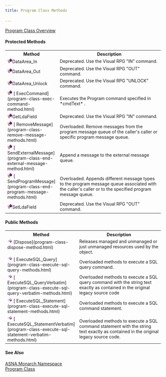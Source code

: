```yaml
---
title: Program Class Methods

---
```


[Program Class Overview](program-class.html) 
<!-- start public properties table -->	

#### Protected Methods
<table class="mytable" cellspacing="0" cellpadding="4" width="90%">
          <colgroup>
            <col width="30%" />
            <col width="70%" />
          </colgroup>
          <tr>
            <th>Method</th>
            <th>Description</th>
          </tr>
<!-- end copy BUT put in extra div and end of table -->
          <tr>
            <td><img style="WIDTH: 16px; HEIGHT: 16px" alt="protected method" src="images/promethod.bmp" width="15" border="0" x-maintain-ratio="TRUE" />DataArea_In</td>
            <td>Deprecated. Use the Visual
            RPG "IN" command.</td>
          </tr>
          <tr>
            <td><img style="WIDTH: 16px; HEIGHT: 16px" alt="public property" src="images/promethod.bmp" width="15" border="0" x-maintain-ratio="TRUE" />DataArea_Out</td>
            <td>Deprecated. Use the Visual
            RPG "OUT" command.</td>
          </tr>
          <tr>
            <td><img style="WIDTH: 16px; HEIGHT: 16px" alt="public property" src="images/promethod.bmp" width="15" border="0" x-maintain-ratio="TRUE" />DataArea_Unlock</td>
            <td>Deprecated. Use the Visual
            RPG "UNLOCK" command.</td>
          </tr>
          <tr>
            <td><img style="WIDTH: 16px; HEIGHT: 16px" alt="public property" src="images/promethod.bmp" width="15" border="0" x-maintain-ratio="TRUE" />
              [
              ExecCommand](program-class-exec-command-method.html)
            </td>
            <td>Executes the Program
            command specified in 
 *cmdText* .</td>
          </tr>
          <tr>
            <td><img style="WIDTH: 16px; HEIGHT: 16px" alt="protected method" src="images/promethod.bmp" width="15" border="0" x-maintain-ratio="TRUE" />GetLdaField</td>
            <td>Deprecated. Use the Visual
            RPG "IN" command.</td>
          </tr>
          <tr>
            <td><img style="WIDTH: 16px; HEIGHT: 16px" alt="public property" src="images/promethod.bmp" width="15" border="0" x-maintain-ratio="TRUE" />
              [
              RemoveMessage](program-class-remove-message-methods.html)
            </td>
            <td>Overloaded. Remove messages
            from the program message queue of the caller's
            caller or specific program message queue.</td>
          </tr>
          <tr>
            <td><img style="WIDTH: 16px; HEIGHT: 16px" alt="public property" src="images/promethod.bmp" width="15" border="0" x-maintain-ratio="TRUE" />
              [
              SendExternalMessage](program-class-end-external-message-method.html)
            </td>
            <td>Append a message to
            the external message queue.</td>
          </tr>
          <tr>
            <td><img style="WIDTH: 16px; HEIGHT: 16px" alt="public property" src="images/promethod.bmp" width="15" border="0" x-maintain-ratio="TRUE" />
              [
              SendProgramMessage](program-class-end-program-message-methods.html)
            </td>
            <td>Overloaded.
            Appends different message types to the
            program message queue associated with the caller's
            caller or to the specified program message queue.</td>
          </tr>
          <tr>
            <td><img style="WIDTH: 16px; HEIGHT: 16px" alt="protected method" src="images/promethod.bmp" width="15" border="0" x-maintain-ratio="TRUE" />SetLdaField</td>
            <td>Deprecated. Use the Visual
            RPG "OUT" command.</td>
          </tr>
</table>

<!-- start public properties table -->	

#### Public Methods
<table class="mytable" cellspacing="0" cellpadding="4" width="90%">
          <colgroup>
            <col width="30%" />
            <col width="70%" />
          </colgroup>
          <tr>
            <th>Method</th>
            <th>Description</th>
          </tr>
<!-- end copy BUT put in extra div and end of table -->
          <tr valign="top">
            <td><img id="Img3" style="WIDTH: 16px; HEIGHT: 16px" alt="method" src="images/methods.bmp" width="15" border="0" x-maintain-ratio="TRUE" />
              [Dispose](program-class-dispose-method.html)
            </td>
            <td>Releases managed and
            unmanaged or just unmanaged resources used by the
            object.</td>
          </tr>
          <tr>
            <td><img style="WIDTH: 16px; HEIGHT: 16px" alt="method" src="images/methods.bmp" border="0" x-maintain-ratio="TRUE" />
              [
              ExecuteSQL_Query](program-class-execute-sql-query-methods.html)
            </td>
            <td>Overloaded methods to
            execute a SQL query command.</td>
          </tr>
          <tr>
            <td><img style="WIDTH: 16px; HEIGHT: 16px" alt="method" src="images/methods.bmp" border="0" x-maintain-ratio="TRUE" />
              [
              ExecuteSQL_QueryVerbatim](program-class-execute-sql-query-verbatim-methods.html)
            </td>
            <td>Overloaded methods to
            execute a SQL query command with the string
            text exactly as contained in the original
            legacy source code</td>
          </tr>
          <tr>
            <td><img style="WIDTH: 16px; HEIGHT: 16px" alt="method" src="images/methods.bmp" border="0" x-maintain-ratio="TRUE" />
              [
              ExecuteSQL_Statement](program-class-execute-sql-statement-methods.html)
            </td>
            <td>Overloaded methods to
            execute a SQL command statement.</td>
          </tr>
          <tr>
            <td><img style="WIDTH: 16px; HEIGHT: 16px" alt="method" src="images/methods.bmp" border="0" x-maintain-ratio="TRUE" />
              [
              ExecuteSQL_StatementVerbatim](program-class-execute-sql-statement-verbatim-methods.html)
            </td>
            <td>Overloaded methods to
            execute a SQL command statement with the string
            text exactly as contained in the original
            legacy source code.</td>
          </tr>
</table>

#### See Also
[ASNA.Monarch Namespace](monarch-namespace.html) <br /> [Program Class](program-class.html) 
